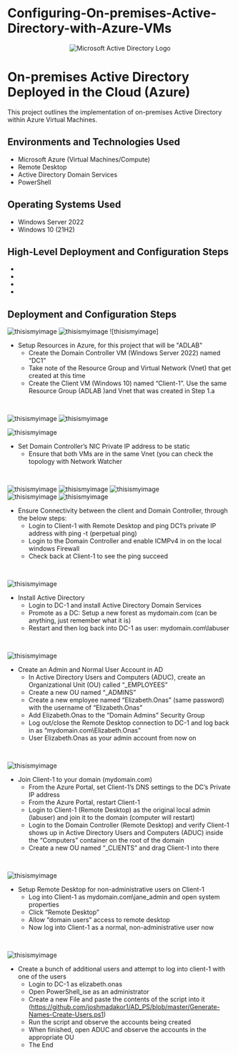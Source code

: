 # Configuring-On-premises-Active-Directory-with-Azure-VMs
<p align="center">
<img src="https://i.imgur.com/pU5A58S.png" alt="Microsoft Active Directory Logo"/>
</p>

<h1>On-premises Active Directory Deployed in the Cloud (Azure)</h1>
This project outlines the implementation of on-premises Active Directory within Azure Virtual Machines.<br />

<h2>Environments and Technologies Used</h2>

- Microsoft Azure (Virtual Machines/Compute)
- Remote Desktop
- Active Directory Domain Services
- PowerShell

<h2>Operating Systems Used </h2>

- Windows Server 2022
- Windows 10 (21H2)

<h2>High-Level Deployment and Configuration Steps</h2>

- 
- 
- 
- 

<h2>Deployment and Configuration Steps</h2>

<p>
  
![thisismyimage](https://raw.githubusercontent.com/ELIZABETHONAS/Configuring-On-premises-Active-Directory-with-Azure-VMs/main/Screenshot%202023-06-03%20at%203.26.54%20PM.jpeg?token=GHSAT0AAAAAACDPBLECI3GWCLR6SE4IY5VAZD6YGFQ)
![thisismyimage](https://github.com/ELIZABETHONAS/Configuring-On-premises-Active-Directory-with-Azure-VMs/blob/main/Screenshot%202023-06-03%20at%205.29.14%20PM.jpeg?raw=true)
![thisismyimage]

</p>
<p>

  -  Setup Resources in Azure, for this project that will be "ADLAB"
     -  Create the Domain Controller VM (Windows Server 2022) named “DC1”
     -  Take note of the Resource Group and Virtual Network (Vnet) that get created at this time
     -  Create the Client VM (Windows 10) named “Client-1”. Use the same Resource Group (ADLAB )and Vnet that was created in Step 1.a
</p>
<br />

<p>
  
![thisismyimage](https://github.com/ELIZABETHONAS/Configuring-On-premises-Active-Directory-with-Azure-VMs/blob/main/Screenshot%202023-06-03%20at%205.25.30%20PM.jpeg?raw=true)
![thisismyimage](https://github.com/ELIZABETHONAS/Configuring-On-premises-Active-Directory-with-Azure-VMs/blob/main/Screenshot%202023-06-03%20at%203.41.22%20PM.jpeg?raw=true)
  
![thisismyimage](https://github.com/ELIZABETHONAS/Configuring-On-premises-Active-Directory-with-Azure-VMs/blob/main/Screenshot%202023-06-03%20at%203.41.30%20PM.jpeg?raw=true)
</p>
<p>

  -   Set Domain Controller’s NIC Private IP address to be static
      -  Ensure that both VMs are in the same Vnet (you can check the topology with Network Watcher
</p>
<br />

<p>
  
![thisismyimage](https://github.com/ELIZABETHONAS/Configuring-On-premises-Active-Directory-with-Azure-VMs/blob/main/Screenshot%202023-06-04%20at%204.30.20%20PM.jpeg?raw=true)
![thisismyimage](https://github.com/ELIZABETHONAS/Configuring-On-premises-Active-Directory-with-Azure-VMs/blob/main/Screenshot%202023-06-03%20at%203.45.36%20PM.jpeg?raw=true)
![thisismyimage](https://github.com/ELIZABETHONAS/Configuring-On-premises-Active-Directory-with-Azure-VMs/blob/main/Screenshot%202023-06-03%20at%203.49.48%20PM.jpeg?raw=true)  
![thisismyimage](https://github.com/ELIZABETHONAS/Configuring-On-premises-Active-Directory-with-Azure-VMs/blob/main/Screenshot%202023-06-03%20at%203.53.43%20PM.jpeg?raw=true)
![thisismyimage](https://github.com/ELIZABETHONAS/Configuring-On-premises-Active-Directory-with-Azure-VMs/blob/main/Screenshot%202023-06-03%20at%203.54.19%20PM.jpeg?raw=true)
</p>
<p>

  -   Ensure Connectivity between the client and Domain Controller, through the below steps:
      - Login to Client-1 with Remote Desktop and ping DC1’s private IP address with ping -t <ip address> (perpetual ping)
      - Login to the Domain Controller and enable ICMPv4 in on the local windows Firewall
      - Check back at Client-1 to see the ping succeed

</p>
<br />

<p>
  
![thisismyimage]()
</p>
<p>
  
   -  Install Active Directory
      - Login to DC-1 and install Active Directory Domain Services
      - Promote as a DC: Setup a new forest as mydomain.com (can be anything, just remember what it is)
      - Restart and then log back into DC-1 as user: mydomain.com\labuser

</p>
<br />

<p>
  
![thisismyimage]()
</p>
<p>

  -   Create an Admin and Normal User Account in AD
      - In Active Directory Users and Computers (ADUC), create an Organizational Unit (OU) called “_EMPLOYEES”
      - Create a new OU named “_ADMINS”
      - Create a new employee named “Elizabeth.Onas” (same password) with the username of “Elizabeth.Onas”
      - Add Elizabeth.Onas to the “Domain Admins” Security Group
      - Log out/close the Remote Desktop connection to DC-1 and log back in as “mydomain.com\Elizabeth.Onas”
      - User Elizabeth.Onas as your admin account from now on

</p>
<br />

<p>
  
![thisismyimage]()
</p>
<p>

 -   Join Client-1 to your domain (mydomain.com)
      - From the Azure Portal, set Client-1’s DNS settings to the DC’s Private IP address
      - From the Azure Portal, restart Client-1
      - Login to Client-1 (Remote Desktop) as the original local admin (labuser) and join it to the domain (computer will restart)
      - Login to the Domain Controller (Remote Desktop) and verify Client-1 shows up in Active Directory Users and Computers (ADUC) inside the “Computers”                  container on the root of the domain
      - Create a new OU named “_CLIENTS” and drag Client-1 into there

</p>
<br />

<p>
  
![thisismyimage]()
</p>
<p>

 -   Setup Remote Desktop for non-administrative users on Client-1
     - Log into Client-1 as mydomain.com\jane_admin and open system properties
     - Click “Remote Desktop”
     - Allow “domain users” access to remote desktop
     - Now log into Client-1 as a normal, non-administrative user now

</p>
<br />

<p>
  
![thisismyimage]()
</p>
<p>

 -   Create a bunch of additional users and attempt to log into client-1 with one of the users
     - Login to DC-1 as elizabeth.onas
     - Open PowerShell_ise as an administrator
     - Create a new File and paste the contents of the script into it (https://github.com/joshmadakor1/AD_PS/blob/master/Generate-Names-Create-Users.ps1)
     - Run the script and observe the accounts being created
     - When finished, open ADUC and observe the accounts in the appropriate OU
     - The End

</p>
<br />
